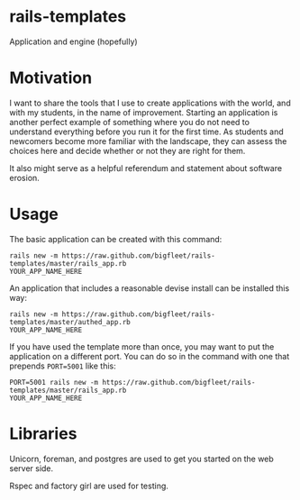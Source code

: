 rails-templates
===============

Application and engine (hopefully)

Motivation
==========

I want to share the tools that I use to create applications with the world, and
with my students, in the name of improvement.  Starting an application is
another perfect example of something where you do not need to understand
everything before you run it for the first time.  As students and newcomers
become more familiar with the landscape, they can assess the choices here and
decide whether or not they are right for them.

It also might serve as a helpful referendum and statement about software
erosion.

Usage
=====

The basic application can be created with this command:

```
rails new -m https://raw.github.com/bigfleet/rails-templates/master/rails_app.rb
YOUR_APP_NAME_HERE
```

An application that includes a reasonable devise install can be installed this
way:

```
rails new -m https://raw.github.com/bigfleet/rails-templates/master/authed_app.rb
YOUR_APP_NAME_HERE
```

If you have used the template more than once, you may want to put the
application on a different port.  You can do so in the command with one that
prepends ```PORT=5001``` like this:

```
PORT=5001 rails new -m https://raw.github.com/bigfleet/rails-templates/master/rails_app.rb
YOUR_APP_NAME_HERE
```


Libraries
=========

Unicorn, foreman, and postgres are used to get you started on the web server
side.

Rspec and factory girl are used for testing.
